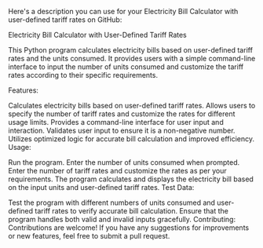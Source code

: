 
Here's a description you can use for your Electricity Bill Calculator with user-defined tariff rates on GitHub:

Electricity Bill Calculator with User-Defined Tariff Rates

This Python program calculates electricity bills based on user-defined tariff rates and the units consumed. It provides users with a simple command-line interface to input the number of units consumed and customize the tariff rates according to their specific requirements.

Features:

Calculates electricity bills based on user-defined tariff rates.
Allows users to specify the number of tariff rates and customize the rates for different usage limits.
Provides a command-line interface for user input and interaction.
Validates user input to ensure it is a non-negative number.
Utilizes optimized logic for accurate bill calculation and improved efficiency.
Usage:

Run the program.
Enter the number of units consumed when prompted.
Enter the number of tariff rates and customize the rates as per your requirements.
The program calculates and displays the electricity bill based on the input units and user-defined tariff rates.
Test Data:

Test the program with different numbers of units consumed and user-defined tariff rates to verify accurate bill calculation.
Ensure that the program handles both valid and invalid inputs gracefully.
Contributing:
Contributions are welcome! If you have any suggestions for improvements or new features, feel free to submit a pull request.
